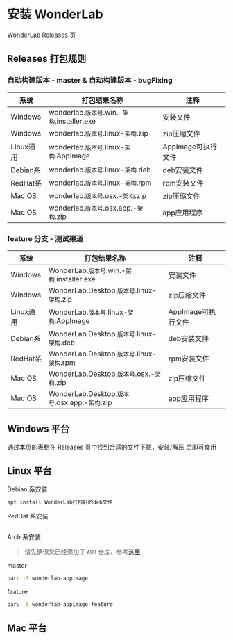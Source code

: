 # 安装 WonderLab

[WonderLab Releases 页](https://github.com/Blessing-Studio/WonderLab.Override/releases)

## Releases 打包规则

### 自动构建版本 - master & 自动构建版本 - bugFixing

| 系统 | 打包结果名称 | 注释 |
| ---- | ------------ | ---- |
| Windows   | wonderlab.`版本号`.win.-`架构`.installer.exe | 安装文件 |
| Windows   | wonderlab.`版本号`.linux-`架构`.zip          | zip压缩文件 |
| Linux通用 | wonderlab.`版本号`.linux-`架构`.AppImage     | AppImage可执行文件 |
| Debian系  | wonderlab.`版本号`.linux-`架构`.deb          | deb安装文件 |
| RedHat系  | wonderlab.`版本号`.linux-`架构`.rpm          | rpm安装文件 |
| Mac OS    | wonderlab.`版本号`.osx.-`架构`.zip           | zip压缩文件 |
| Mac OS    | wonderlab.`版本号`.osx.app.-`架构`.zip       | app应用程序 |

### feature 分支 - 测试渠道

| 系统 | 打包结果名称 | 注释 |
| ---- | ------------ | ---- |
| Windows   | WonderLab.`版本号`.win.-`架构`.installer.exe | 安装文件 |
| Windows   | WonderLab.Desktop.`版本号`.linux-`架构`.zip          | zip压缩文件 |
| Linux通用 | WonderLab.`版本号`.linux-`架构`.AppImage     | AppImage可执行文件 |
| Debian系  | WonderLab.Desktop.`版本号`.linux-`架构`.deb          | deb安装文件 |
| RedHat系  | WonderLab.Desktop.`版本号`.linux-`架构`.rpm          | rpm安装文件 |
| Mac OS    | WonderLab.Desktop.`版本号`.osx.-`架构`.zip           | zip压缩文件 |
| Mac OS    | WonderLab.Desktop.`版本号`.osx.app.-`架构`.zip       | app应用程序 |

## Windows 平台

通过本页的表格在 Releases 页中找到合适的文件下载，安装/解压 后即可食用

## Linux 平台

Debian 系安装

```bash
apt install WonderLab打包好的deb文件
```

RedHat 系安装

```bash

```

Arch 系安装
> 请先确保您已经添加了 `AUR` 仓库，参考[这里](https://mirrors.tuna.tsinghua.edu.cn/help/archlinuxcn/)

master

```zsh
paru -S wonderlab-appimage
```

feature

```zsh
paru -S wonderlab-appimage-feature
```

## Mac 平台
